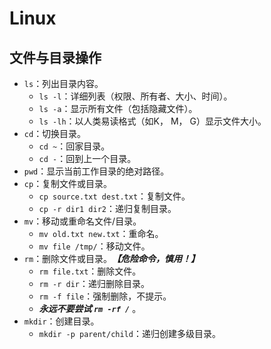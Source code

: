 # **Linux**

## **文件与目录操作**

* `ls`：列出目录内容。
  * `ls -l`：详细列表（权限、所有者、大小、时间）。
  * `ls -a`：显示所有文件（包括隐藏文件）。
  * `ls -lh`：以人类易读格式（如K， M， G）显示文件大小。
* `cd`：切换目录。
  * `cd ~`：回家目录。
  * `cd -`：回到上一个目录。
* `pwd`：显示当前工作目录的绝对路径。
* `cp`：复制文件或目录。
  * `cp source.txt dest.txt`：复制文件。
  * `cp -r dir1 dir2`：递归复制目录。
* `mv`：移动或重命名文件/目录。
  * `mv old.txt new.txt`：重命名。
  * `mv file /tmp/`：移动文件。
* `rm`：删除文件或目录。***【危险命令，慎用！】***
  * `rm file.txt`：删除文件。
  * `rm -r dir`：递归删除目录。
  * `rm -f file`：强制删除，不提示。
  * ***永远不要尝试 `rm -rf /`*** 。
* `mkdir`：创建目录。
  * `mkdir -p parent/child`：递归创建多级目录。
